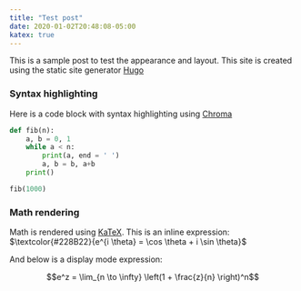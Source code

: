 ```yaml
---
title: "Test post"
date: 2020-01-02T20:48:08-05:00
katex: true
---
```


This is a sample post to test the appearance and layout. This site is created using the static site generator  [Hugo](https://gohugo.io/)
<!--more-->


### Syntax highlighting

Here is a code block with syntax highlighting using [Chroma](https://github.com/alecthomas/chroma)

``` python
def fib(n):
    a, b = 0, 1
    while a < n:
        print(a, end = ' ')
        a, b = b, a+b
    print()

fib(1000)
```

### Math rendering

Math is rendered using [KaTeX](https://khan.github.io/KaTeX/). This is an inline expression:  $\textcolor{#228B22}{e^{i \theta} = \cos \theta + i \sin \theta}$

And below is a display mode expression:

$$e^z = \lim_{n \to \infty} \left(1 + \frac{z}{n} \right)^n$$
